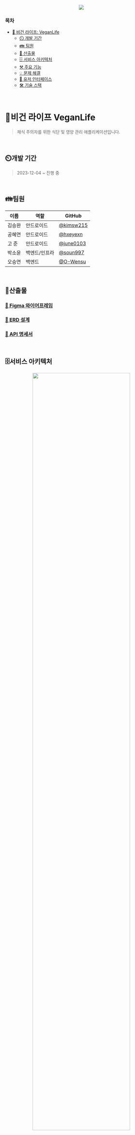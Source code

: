 <p align="center">
  <img src="https://github.com/Vegan-Life/VeganLife-Backend/assets/47537803/f3ef4db1-6709-4f32-ae51-f491aad3f9ef" />
</p>

### 목차
- [🌿 비건 라이프: VeganLife](#비건-라이프-veganlife) <br/>
    - [⏲️ 개발 기간](#개발-기간) <br/>
    - [👪 팀원](#팀원) <br/>
    - [📃 산출물](#산출물) <br/>
    - [🗄️ 서비스 아키텍처](#서비스-아키텍처) <br/>
    - [⚒️ 주요 기능](#주요-기능) <br/>
    - [💡 문제 해결](#문제-해결) <br/>
    - [📱 유저 인터페이스](#유저-인터페이스) <br/>
    - [🛠️ 기술 스택](#기술-스택) <br/>
    

<br>

# 🌿비건 라이프 VeganLife
> 채식 주의자를 위한 식단 및 영양 관리 애플리케이션입니다.

<br>

## ⏲️개발 기간
> 2023-12-04 ~ 진행 중

<br>

## 👪팀원
| 이름      | 역할      | GitHub               |
|---------|---------|----------------------|
| 김승완     | 안드로이드   | [@kimsw215](https://github.com/kimsw215) |
| 공혜연     | 안드로이드   | [@hxeyexn](https://github.com/hxeyexn) |
| 고 준     | 안드로이드   | [@june0103](https://github.com/june0103) |
| 박소윤     | 백엔드/인프라 | [@soun997](https://github.com/soun997) |
| 오승연     | 백엔드     | [@O-Wensu](https://github.com/O-Wensu) |

<br>

## 📃산출물
### [🔗 Figma 와이어프레임](https://www.figma.com/file/Rt7pheH75dRirLrzvG4i7A/%EB%B9%84%EA%B1%B4%EB%9D%BC%EC%9D%B4%ED%94%84-(team%3A-%EC%BD%A9%EA%B3%A0%EA%B8%B0)?type=design&node-id=229-414&mode=design&t=EHYavtaWTamjfuL4-0)
### [🔗 ERD 설계](https://www.erdcloud.com/d/W5PJdZsqQCy3zoaRG)
### [🔗 API 명세서](https://dev.konggogi.store/api/v1/docs)

<br/>

## 🗄️서비스 아키텍처
<p align="center">
  <img src="https://github.com/Vegan-Life/VeganLife-Backend/assets/47537803/06bd6bbe-c585-4b34-8b2e-624a68c07742" width="80%" />
</p>

<br>

## ⚒️주요 기능
### **식단 기록**
- 식사 종류별 식단 기록 등록
  - 식품 데이터셋 기반의 식품 정보 검색
- 나만의 식품 정보 등록 
### **섭취 정보**
-  식단 기록의 음식 영양소를 기반으로 일일/주간/월간/연간 섭취량 조회
### **채식 레시피**
- 사용자의 채식 타입에 맞는 레시피 추천
- 레시피 등록/조회/수정/삭제
- 레시피 스크랩
### **커뮤니티**
- 게시글 등록/조회/수정/삭제
- 댓글/답글 작성
- 댓글/게시글 좋아요
- 검색어 자동 완성
### **알림**
- 커뮤니티 활동 관련 알림
- 권장 섭취량 초과 알림
- 알림 목록 조회

<br>

## 💡문제 해결
#### [🔗 QueryDsl+복합 인덱스를 사용한 연간 섭취량 통계 API 응답 시간 97% 개선](https://yeon-dev.tistory.com/246)
#### [🔗 커스텀 검증 애노테이션을 통해 리스트 내 문자열 길이 검증](https://yeon-dev.tistory.com/247)
#### [🔗 이미지 파일 WebP 형식 변환을 통한 이미지 로딩 시간 약 1초 단축](https://github.com/Vegan-Life/VeganLife-Backend/pull/312)
- [🔗 이미지 압축 로직을 Lambda로 분리, 애플리케이션 응답성 향상](https://github.com/Vegan-Life/VeganLife-Backend/pull/318)
#### [🔗 ExceptionTranslationFilter 구현, Spring Security Filter 예외 핸들링](https://github.com/Vegan-Life/VeganLife-Backend/pull/308)

<br>

## 📱유저 인터페이스
<details>
<summary>상세 화면 확인</summary>
<p align="center">
  <img src="https://github.com/Vegan-Life/VeganLife-Backend/assets/47537803/6125fee2-c33b-4a3b-837f-69eea4204c63"/>
</p>
</details>

<br>

## 🛠️기술 스택
**개발** <br/>
![Java](https://img.shields.io/badge/java17-%23007396.svg?style=for-the-badge&logo=openjdk&logoColor=white)
![SpringBoot](https://img.shields.io/badge/Spring_Boot-6DB33F.svg?&style=for-the-badge&logo=Spring%20Boot&logoColor=white)
![SpringSecurity](https://img.shields.io/badge/spring_security-%236DB33F.svg?style=for-the-badge&logo=spring&logoColor=white)
![SpringJPA](https://img.shields.io/badge/spring_data_jpa-%236DB33F.svg?style=for-the-badge&logo=spring&logoColor=white)

**데이터베이스** <br/>
![MariaDB](https://img.shields.io/badge/MariaDB-003545.svg?&style=for-the-badge&logo=MariaDB&logoColor=white)
![ElasticSearch](https://img.shields.io/badge/elasticsearch-005571.svg?&style=for-the-badge&logo=elasticsearch&logoColor=white)

**인프라** <br/>
![AWS](https://img.shields.io/badge/AWS-232F3E.svg?&style=for-the-badge&logo=Amazon%20AWS&logoColor=white)
![Nginx](https://img.shields.io/badge/nginx-009639.svg?style=for-the-badge&logo=nginx&logoColor=white)

**데브옵스** <br/>
![Docker](https://img.shields.io/badge/Docker-2496ED.svg?&style=for-the-badge&logo=Docker&logoColor=white)
![GitHubActions](https://img.shields.io/badge/GitHub_Actions-2088FF.svg?&style=for-the-badge&logo=GitHub%20Actions&logoColor=white)

**관리 및 협업** <br/>
![GitHub](https://img.shields.io/badge/GitHub-181717.svg?&style=for-the-badge&logo=GitHub&logoColor=white)
![Discord](https://img.shields.io/badge/Discord-5865F2.svg?style=for-the-badge&logo=notion&logoColor=white)
![Notion](https://img.shields.io/badge/Notion-000000.svg?style=for-the-badge&logo=notion&logoColor=white)

<br>
